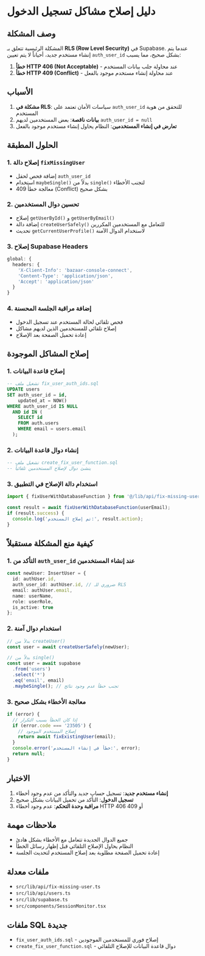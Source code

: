 # دليل إصلاح مشاكل تسجيل الدخول

## وصف المشكلة

المشكلة الرئيسية تتعلق بـ **RLS (Row Level Security)** في Supabase. عندما يتم إنشاء مستخدم جديد، أحياناً لا يتم تعيين `auth_user_id` بشكل صحيح، مما يسبب:

1. **خطأ HTTP 406 (Not Acceptable)** - عند محاولة جلب بيانات المستخدم
2. **خطأ HTTP 409 (Conflict)** - عند محاولة إنشاء مستخدم موجود بالفعل

## الأسباب

1. **مشكلة في RLS**: سياسات الأمان تعتمد على `auth_user_id` للتحقق من هوية المستخدم
2. **بيانات ناقصة**: بعض المستخدمين لديهم `auth_user_id = null` 
3. **تعارض في إنشاء المستخدمين**: النظام يحاول إنشاء مستخدم موجود بالفعل

## الحلول المطبقة

### 1. إصلاح دالة `fixMissingUser`

- إضافة فحص لحقل `auth_user_id`
- استخدام `maybeSingle()` بدلاً من `single()` لتجنب الأخطاء
- معالجة خطأ 409 (Conflict) بشكل صحيح

### 2. تحسين دوال المستخدمين

- إصلاح `getUserById()` و `getUserByEmail()`
- إضافة دالة `createUserSafely()` للتعامل مع المستخدمين المكررين
- تحديث `getCurrentUserProfile()` لاستخدام الدوال الآمنة

### 3. إصلاح Supabase Headers

```typescript
global: {
  headers: {
    'X-Client-Info': 'bazaar-console-connect',
    'Content-Type': 'application/json',
    'Accept': 'application/json'
  }
}
```

### 4. إضافة مراقبة الجلسة المحسنة

- فحص تلقائي لحالة المستخدم عند تسجيل الدخول
- إصلاح تلقائي للمستخدمين الذين لديهم مشاكل
- إعادة تحميل الصفحة بعد الإصلاح

## إصلاح المشاكل الموجودة

### 1. إصلاح قاعدة البيانات

```sql
-- تشغيل ملف fix_user_auth_ids.sql
UPDATE users 
SET auth_user_id = id,
    updated_at = NOW()
WHERE auth_user_id IS NULL 
  AND id IN (
    SELECT id 
    FROM auth.users 
    WHERE email = users.email
  );
```

### 2. إنشاء دوال قاعدة البيانات

```sql
-- تشغيل ملف create_fix_user_function.sql
-- ينشئ دوال لإصلاح المستخدمين تلقائياً
```

### 3. استخدام دالة الإصلاح في التطبيق

```typescript
import { fixUserWithDatabaseFunction } from '@/lib/api/fix-missing-user';

const result = await fixUserWithDatabaseFunction(userEmail);
if (result.success) {
  console.log('تم إصلاح المستخدم:', result.action);
}
```

## كيفية منع المشكلة مستقبلاً

### 1. التأكد من `auth_user_id` عند إنشاء المستخدمين

```typescript
const newUser: InsertUser = {
  id: authUser.id,
  auth_user_id: authUser.id, // ضروري للـ RLS
  email: authUser.email,
  name: userName,
  role: userRole,
  is_active: true
};
```

### 2. استخدام دوال آمنة

```typescript
// بدلاً من createUser()
const user = await createUserSafely(newUser);

// بدلاً من single()
const user = await supabase
  .from('users')
  .select('*')
  .eq('email', email)
  .maybeSingle(); // تجنب خطأ عدم وجود نتائج
```

### 3. معالجة الأخطاء بشكل صحيح

```typescript
if (error) {
  // إذا كان الخطأ بسبب التكرار
  if (error.code === '23505') {
    // إصلاح المستخدم الموجود
    return await fixExistingUser(email);
  }
  console.error('خطأ في إنشاء المستخدم:', error);
  return null;
}
```

## الاختبار

1. **إنشاء مستخدم جديد**: تسجيل حساب جديد والتأكد من عدم وجود أخطاء
2. **تسجيل الدخول**: التأكد من تحميل البيانات بشكل صحيح
3. **مراقبة وحدة التحكم**: عدم وجود أخطاء HTTP 406 أو 409

## ملاحظات مهمة

- جميع الدوال الجديدة تتعامل مع الأخطاء بشكل هادئ
- النظام يحاول الإصلاح التلقائي قبل إظهار رسائل الخطأ
- إعادة تحميل الصفحة مطلوبة بعد إصلاح المستخدم لتحديث الجلسة

## ملفات معدلة

- `src/lib/api/fix-missing-user.ts`
- `src/lib/api/users.ts`
- `src/lib/supabase.ts`
- `src/components/SessionMonitor.tsx`

## ملفات SQL جديدة

- `fix_user_auth_ids.sql` - إصلاح فوري للمستخدمين الموجودين
- `create_fix_user_function.sql` - دوال قاعدة البيانات للإصلاح التلقائي 